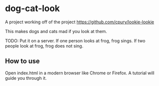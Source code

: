 # dog-cat-look

A project working off of the project https://github.com/cpury/lookie-lookie

This makes dogs and cats mad if you look at them. 


TODO: Put it on a server. If one person looks at frog, frog sings. If two people look at frog, frog does not sing. 
## How to use

Open index.html in a modern browser like Chrome or Firefox. A tutorial will
guide you through it.
